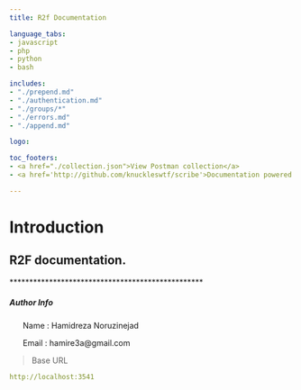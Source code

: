 ```yaml
---
title: R2f Documentation

language_tabs:
- javascript
- php
- python
- bash

includes:
- "./prepend.md"
- "./authentication.md"
- "./groups/*"
- "./errors.md"
- "./append.md"

logo: 

toc_footers:
- <a href="./collection.json">View Postman collection</a>
- <a href='http://github.com/knuckleswtf/scribe'>Documentation powered by Scribe ✍</a>

---
```


# Introduction



<h2> R2F documentation. </h2>
*************************************************
<h5> Author Info </h5>
<ul> Name : Hamidreza Noruzinejad</ul>
<ul> Email : hamire3a@gmail.com</ul>


<script src="https://cdn.jsdelivr.net/npm/lodash@4.17.10/lodash.min.js"></script>
<script>
    var baseUrl = "http://localhost:3541";
</script>
<script src="js/tryitout-2.7.7.js"></script>

> Base URL

```yaml
http://localhost:3541
```